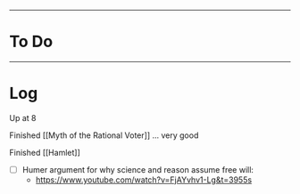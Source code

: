 

---
# To Do


---

# Log

Up at 8 

Finished [[Myth of the Rational Voter]] ... very good

Finished [[Hamlet]]

- [ ] Humer argument for why science and reason assume free will:
	- https://www.youtube.com/watch?v=FjAYvhv1-Lg&t=3955s
